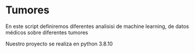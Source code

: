 # Tumores
En este script definiremos diferentes analisisi de machine learning,
de datos médicos sobre diferentes tumores

Nuestro proyecto se realiza en python 3.8.10

